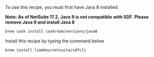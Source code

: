 To use this recipe, you must first have Java 8 installed.

**Note: As of NetSuite 17.2, Java 9 is not compatible with SDF. Please remove Java 9 and install Java 8**
```bash
brew cask install caskroom/versions/java8
```

Install this recipe by typing the command below
```bash
brew install limebox/netsuite/sdfcli
```
